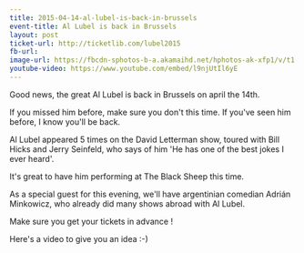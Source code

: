 ```yaml
---
title: 2015-04-14-al-lubel-is-back-in-brussels
event-title: Al Lubel is back in Brussels
layout: post
ticket-url: http://ticketlib.com/lubel2015
fb-url: 
image-url: https://fbcdn-sphotos-b-a.akamaihd.net/hphotos-ak-xfp1/v/t1.0-9/10945719_853479798048414_35144081320092715_n.jpg?oh=ec914b0395a00feb8a7f5ac01b7b717c&oe=5570C289&__gda__=1433522568_8dd91b0c1bfc145a5851bed88cb57871
youtube-video: https://www.youtube.com/embed/l9njUtIl6yE
---
```


Good news, the great Al Lubel is back in Brussels on april the 14th.

If you missed him before, make sure you don't this time. If you've seen him before, I know you'll be back.

Al Lubel appeared 5 times on the David Letterman show, toured with Bill Hicks and Jerry Seinfeld, who says of him 'He has one of the best jokes I ever heard'.

It's great to have him performing at The Black Sheep this time.

As a special guest for this evening, we'll have argentinian comedian Adrián Minkowicz, who already did many shows abroad with Al Lubel.

Make sure you get your tickets in advance !

Here's a video to give you an idea :-)